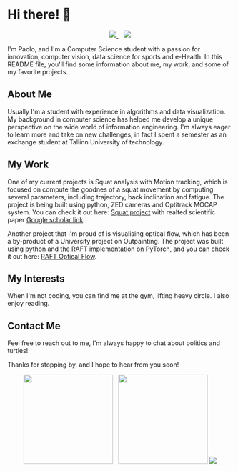 # Hi there! 🥸

<p align='center'>
  <a href="https://www.linkedin.com/in/paolo-aliprandi/">
    <img src="https://img.shields.io/badge/LinkedIn-0077B5?style=for-the-badge&logo=linkedin&logoColor=white"></img>
  </a>&nbsp;&nbsp;
  <a href="mailto:paolo.alipro@gmail.com">
    <img src="https://img.shields.io/badge/Gmail-D14836?style=for-the-badge&logo=gmail&logoColor=white"></img>
  </a> 
</p>

I'm Paolo, and I'm a Computer Science student with a passion for innovation, computer vision, data science for sports and e-Health. In this README file, you'll find some information about me, my work, and some of my favorite projects.

## About Me
Usually I'm a student with experience in algorithms and data visualization. My background in computer science has helped me develop a unique perspective on the wide world of information engineering. I'm always eager to learn more and take on new challenges, in fact I spent a semester as an exchange student at Tallinn University of technology.

## My Work
One of my current projects is Squat analysis with Motion tracking, which is focused on compute the goodnes of a squat movement by computing several parameters, including trajectory, back inclination and fatigue. The project is being built using python, ZED cameras and Optitrack MOCAP system. You can check it out here: [Squat project](https://github.com/iPaoloTM/Squat-Analysis-CVproj/) with realted scientific paper [Google scholar link](https://scholar.google.com/citations?view_op=view_citation&hl=it&user=Kxrt748AAAAJ&citation_for_view=Kxrt748AAAAJ:u5HHmVD_uO8C).

Another project that I'm proud of is visualising optical flow, which has been a by-product of a University project on Outpainting. The project was built using python and the RAFT implementation on PyTorch, and you can check it out here: [RAFT Optical Flow](https://github.com/iPaoloTM/VisualisingRAFTOpticalFlow).

## My Interests
When I'm not coding, you can find me at the gym, lifting heavy circle. I also enjoy reading.

## Contact Me
Feel free to reach out to me, I'm always happy to chat about politics and turtles!

Thanks for stopping by, and I hope to hear from you soon!

<p align='center'>
  <a href="#"><img src="https://github-readme-stats-navy-kappa.vercel.app/api?username=iPaoloTM&show_icons=true&count_private=true&theme=tokyonight" height=200></a>&nbsp;&nbsp;
  <a href="#"><img src="https://github-readme-stats-navy-kappa.vercel.app/api/top-langs/?username=iPaoloTM&count_private=true&theme=tokyonight&hide=jupyter%20notebook,html,css,scss,php&layout=compact&langs_count=6&exclude_repo=obsidian" height=200></a>
  <img src='https://user-images.githubusercontent.com/43711362/230739710-270b1d96-872f-4da0-a580-605435c6d17d.gif'>
</p>


<!---
iPaoloTM/iPaoloTM is a ✨ special ✨ repository because its `README.md` (this file) appears on your GitHub profile.
You can click the Preview link to take a look at your changes.
--->
